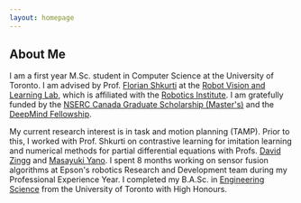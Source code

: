 ```yaml
---
layout: homepage
---
```


## About Me

I am a first year M.Sc. student in Computer Science at the University of Toronto. I am advised by Prof. [Florian Shkurti](http://www.cs.toronto.edu/~florian/) at the [Robot Vision and Learning Lab](https://rvl.cs.toronto.edu/#/), which is affiliated with the [Robotics Institute](https://robotics.utoronto.ca/). I am gratefully funded by the [NSERC Canada Graduate Scholarship (Master's)](https://www.nserc-crsng.gc.ca/students-etudiants/pg-cs/cgsm-bescm_eng.asp) and the [DeepMind Fellowship](https://www.deepmind.com/education).

My current research interest is in task and motion planning (TAMP). Prior to this, I worked with Prof. Shkurti on contrastive learning for imitation learning and numerical methods for partial differential equations with Profs. [David Zingg](http://goldfinger.utias.utoronto.ca/dwz/) and [Masayuki Yano](https://www.utias.utoronto.ca/ace/). I spent 8 months working on sensor fusion algorithms at Epson's robotics Research and Development team during my Professional Experience Year. I completed my B.A.Sc. in [Engineering Science](https://engsci.utoronto.ca/) from the University of Toronto with High Honours.

